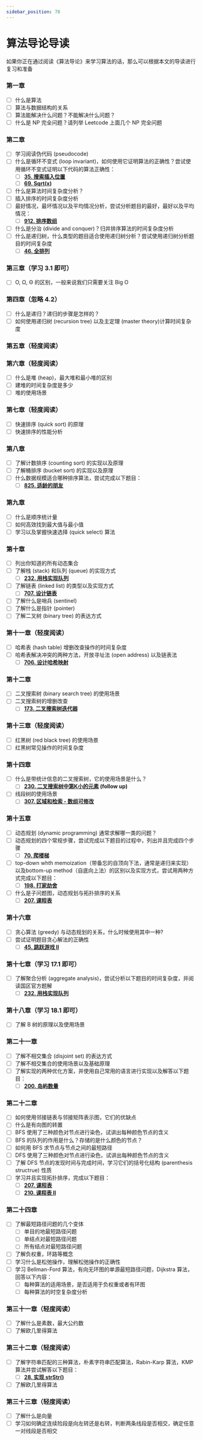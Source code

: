 ```yaml
---
sidebar_position: 78
---
```


# 算法导论导读

如果你正在通过阅读《算法导论》来学习算法的话，那么可以根据本文的导读进行复习和准备

### 第一章

- [ ]  什么是算法
- [ ]  算法与数据结构的关系
- [ ]  算法能解决什么问题？不能解决什么问题？
- [ ]  什么是 NP 完全问题？请列举 Leetcode 上面几个 NP 完全问题

### 第二章

- [ ]  学习阅读伪代码 (pseudocode)
- [ ]  什么是循环不变式 (loop invariant)，如何使用它证明算法的正确性？尝试使用循环不变式证明以下代码的算法正确性：
    - [ ]  **[35. 搜索插入位置](https://leetcode-cn.com/problems/search-insert-position/)**
    - [ ]  **[69. Sqrt(x)](https://leetcode-cn.com/problems/sqrtx/)**
- [ ]  什么是算法时间复杂度分析？
- [ ]  插入排序的时间复杂度分析
- [ ]  最好情况，最坏情况以及平均情况分析，尝试分析题目的最好，最好以及平均情况：
    - [ ]  **[912. 排序数组](https://leetcode-cn.com/problems/sort-an-array/)**
- [ ]  什么是分治 (divide and conquer)？归并排序算法的时间复杂度分析
- [ ]  什么是递归树，什么类型的题目适合使用递归树分析？尝试使用递归树分析题目的时间复杂度
    - [ ]  **[46. 全排列](https://leetcode-cn.com/problems/permutations/)**

### 第三章（学习 3.1 即可）

- [ ]  O, Ω, Θ 的区别，一般来说我们只需要关注 Big O

### 第四章（忽略 4.2）

- [ ]  什么是递归？递归的步骤是怎样的？
- [ ]  如何使用递归树 (recursion tree) 以及主定理 (master theory)计算时间复杂度

### 第五章（轻度阅读）

### 第六章（轻度阅读）

- [ ]  什么是堆 (heap)，最大堆和最小堆的区别
- [ ]  建堆的时间复杂度是多少
- [ ]  堆的使用场景

### 第七章（轻度阅读）

- [ ]  快速排序 (quick sort) 的原理
- [ ]  快速排序的性能分析

### 第八章

- [ ]  了解计数排序 (counting sort) 的实现以及原理
- [ ]  了解桶排序 (bucket sort) 的实现以及原理
- [ ]  什么数据规模适合哪种排序算法，尝试完成以下题目：
    - [ ]  **[825. 适龄的朋友](https://leetcode-cn.com/problems/friends-of-appropriate-ages/)**

### 第九章

- [ ]  什么是顺序统计量
- [ ]  如何高效找到最大值与最小值
- [ ]  学习以及掌握快速选择 (quick select) 算法

### 第十章

- [ ]  列出你知道的所有动态集合
- [ ]  了解栈 (stack) 和队列 (queue) 的实现方式
    - [ ]  **[232. 用栈实现队列](https://leetcode-cn.com/problems/implement-queue-using-stacks/)**
- [ ]  了解链表 (linked list) 的类型以及实现方式
    - [ ]  **[707. 设计链表](https://leetcode-cn.com/problems/design-linked-list/)**
- [ ]  了解什么是哨兵 (sentinel)
- [ ]  了解什么是指针 (pointer)
- [ ]  了解二叉树 (binary tree) 的表达方式

### 第十一章（轻度阅读）

- [ ]  哈希表 (hash table) 增删改查操作的时间复杂度
- [ ]  哈希表解决冲突的两种方法，开放寻址法 (open address) 以及链表法
    - [ ]  **[706. 设计哈希映射](https://leetcode-cn.com/problems/design-hashmap/)**

### 第十二章

- [ ]  二叉搜索树 (binary search tree) 的使用场景
- [ ]  二叉搜索树的增删改查
    - [ ]  **[173. 二叉搜索树迭代器](https://leetcode-cn.com/problems/binary-search-tree-iterator/)**

### 第十三章（轻度阅读）

- [ ]  红黑树 (red black tree) 的使用场景
- [ ]  红黑树常见操作的时间复杂度

### 第十四章

- [ ]  什么是带统计信息的二叉搜索树，它的使用场景是什么？
    - [ ]  **[230. 二叉搜索树中第K小的元素](https://leetcode-cn.com/problems/kth-smallest-element-in-a-bst/) (follow up)**
- [ ]  线段树的使用场景
    - [ ]  **[307. 区域和检索 - 数组可修改](https://leetcode-cn.com/problems/range-sum-query-mutable/)**

### 第十五章

- [ ]  动态规划 (dynamic programming) 通常求解哪一类的问题？
- [ ]  动态规划的四个常规步骤，尝试完成以下题目的过程中，列出并且完成四个步骤
    - [ ]  **[70. 爬楼梯](https://leetcode-cn.com/problems/climbing-stairs/)**
- [ ]  top-down whth memoization（带备忘的自顶向下法，通常是递归来实现）以及bottom-up method（自底向上法）的区别以及实现方式，尝试用两种方式完成以下题目：
    - [ ]  [**198. 打家劫舍**](https://leetcode-cn.com/problems/house-robber/)
- [ ]  什么是子问题图，动态规划与拓扑排序的关系
    - [ ]  **[207. 课程表](https://leetcode-cn.com/problems/course-schedule/)**

### 第十六章

- [ ]  贪心算法 (greedy) 与动态规划的关系，什么时候使用其中一种?
- [ ]  尝试证明题目贪心解法的正确性
    - [ ]  **[45. 跳跃游戏 II](https://leetcode-cn.com/problems/jump-game-ii/)**

### 第十七章（学习 17.1 即可）

- [ ]  了解聚合分析 (aggregate analysis)，尝试分析以下题目的时间复杂度，并阅读国区官方题解
    - [ ]  **[232. 用栈实现队列](https://leetcode-cn.com/problems/implement-queue-using-stacks/)**

### 第十八章（学习 18.1 即可）

- [ ]  了解 B 树的原理以及使用场景

### 第二十一章

- [ ]  了解不相交集合 (disjoint set) 的表达方式
- [ ]  了解不相交集合的使用场景以及基础原理
- [ ]  了解实现的两种优化方案，并使用自己常用的语言进行实现以及解答以下题目：
    - [ ]  **[200. 岛屿数量](https://leetcode-cn.com/problems/number-of-islands/)**

### 第二十二章

- [ ]  如何使用邻接链表与邻接矩阵表示图，它们的优缺点
- [ ]  什么是有向图的转置
- [ ]  BFS 使用了三种颜色对节点进行染色，试讲出每种颜色节点的含义
- [ ]  BFS 的队列的作用是什么？存储的是什么颜色的节点？
- [ ]  如何用 BFS 求节点与节点之间的最短路径
- [ ]  DFS 使用了三种颜色对节点进行染色，试讲出每种颜色节点的含义
- [ ]  了解 DFS 节点的发现时间与完成时间，学习它们的括号化结构 (parenthesis structrue) 性质
- [ ]  学习并且实现拓扑排序，完成以下题目：
    - [ ]  **[207. 课程表](https://leetcode-cn.com/problems/course-schedule/)**
    - [ ]  **[210. 课程表 II](https://leetcode-cn.com/problems/course-schedule-ii/)**

### 第二十四章

- [ ]  了解最短路径问题的几个变体
    - [ ]  单目的地最短路径问题
    - [ ]  单结点对最短路径问题
    - [ ]  所有结点对最短路径问题
- [ ]  了解负权重，环路等概念
- [ ]  学习什么是松弛操作，理解松弛操作的正确性
- [ ]  学习 Bellman-Ford 算法，有向无环图的单源最短路径问题，Dijkstra 算法，回答以下内容：
    - [ ]  每种算法的适用场景，是否适用于负权重或者有环图
    - [ ]  每种算法的时空复杂度分析

### 第三十一章（轻度阅读）

- [ ]  了解什么是素数，最大公约数
- [ ]  了解欧几里得算法

### 第三十二章（轻度阅读）

- [ ]  了解字符串匹配的三种算法，朴素字符串匹配算法，Rabin-Karp 算法，KMP 算法并尝试解答以下题目：
    - [ ]  **[28. 实现 strStr()](https://leetcode-cn.com/problems/implement-strstr/)**
- [ ]  了解欧几里得算法

### 第三十三章（轻度阅读）

- [ ]  了解什么是向量
- [ ]  学习如何确定连续险段是向左转还是右转，判断两条线段是否相交，确定任意一对线段是否相交
